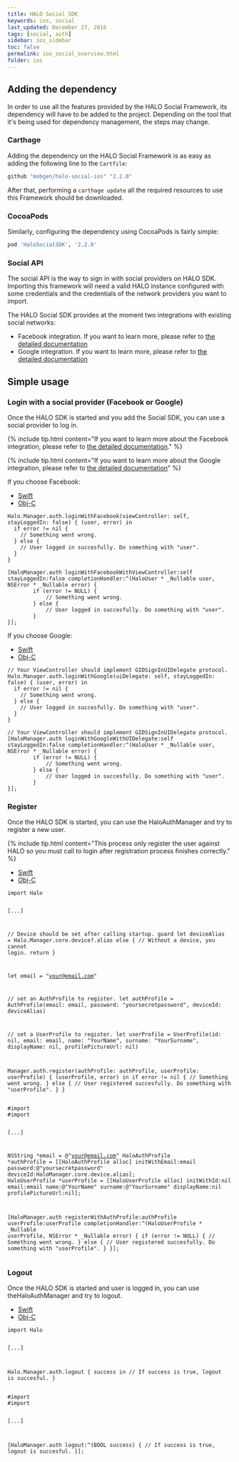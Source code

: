 ```yaml
---
title: HALO Social SDK
keywords: ios, social
last_updated: December 27, 2016
tags: [social, auth]
sidebar: ios_sidebar
toc: false
permalink: ios_social_overview.html
folder: ios
---
```


## Adding the dependency

In order to use all the features provided by the HALO Social Framework, its dependency will have to be added to the project. Depending on the tool that it's being used for dependency management, the steps may change.

### Carthage

Adding the dependency on the HALO Social Framework is as easy as adding the following line to the ```Cartfile```:

```sh
github "mobgen/halo-social-ios" "2.2.0"
```

After that, performing a ```carthage update``` all the required resources to use this Framework should be downloaded.

### CocoaPods

Similarly, configuring the dependency using CocoaPods is fairly simple:

```sh
pod 'HaloSocialSDK', '2.2.0'
```

### Social API

The social API is the way to sign in with social providers on HALO SDK. Importing this framework will need a valid HALO instance configured with some credentials and the credentials of the network providers you want to import.

The HALO Social SDK provides at the moment two integrations with existing social networks:

* Facebook integration. If you want to learn more, please refer to [the detailed documentation](ios_social_facebook.html)
* Google integration. If you want to learn more, please refer to [the detailed documentation](ios_social_google.html)

## Simple usage

### Login with a social provider (Facebook or Google)

Once the HALO SDK is started and you add the Social SDK, you can use a social provider to log in.

{% include tip.html content="If you want to learn more about the Facebook integration, please refer to [the detailed documentation](ios_social_facebook.html)." %}

{% include tip.html content="If you want to learn more about the Google integration, please refer to [the detailed documentation](ios_social_google.html)" %}

If you choose Facebook:

<ul class="nav nav-tabs">
  <li role="presentation" class="active"><a href="#swift-2" data-toggle="tab">Swift</a></li>
  <li role="presentation"><a href="#objc-2" data-toggle="tab">Obj-C</a></li>
</ul>

<div class="tab-content">
  <div id="swift-2" class="tab-pane fade in active">
    <pre><code class="swift">Halo.Manager.auth.loginWithFacebook(viewController: self, stayLoggedIn: false) { (user, error) in
  if error != nil {
    // Something went wrong.
  } else {
    // User logged in succesfully. Do something with "user".
  }
}</code></pre>
  </div>
  <div id="objc-2" class="tab-pane fade">
    <pre><code class="objective-c">[HaloManager.auth loginWithFacebookWithViewController:self stayLoggedIn:false completionHandler:^(HaloUser * _Nullable user, NSError * _Nullable error) {
        if (error != NULL) {
            // Something went wrong.
        } else {
            // User logged in succesfully. Do something with "user".
        }
}];</code></pre>
  </div>
</div>

If you choose Google:

<ul class="nav nav-tabs">
  <li role="presentation" class="active"><a href="#swift-3" data-toggle="tab">Swift</a></li>
  <li role="presentation"><a href="#objc-3" data-toggle="tab">Obj-C</a></li>
</ul>

<div class="tab-content">
  <div id="swift-3" class="tab-pane fade in active">
    <pre><code class="swift">// Your ViewController should implement GIDSignInUIDelegate protocol.
Halo.Manager.auth.loginWithGoogle(uiDelegate: self, stayLoggedIn: false) { (user, error) in
  if error != nil {
    // Something went wrong.
  } else {
    // User logged in succesfully. Do something with "user".
  }
}</code></pre>
  </div>
  <div id="objc-3" class="tab-pane fade">
    <pre><code class="objective-c">// Your ViewController should implement GIDSignInUIDelegate protocol.
[HaloManager.auth loginWithGoogleWithUIDelegate:self stayLoggedIn:false completionHandler:^(HaloUser * _Nullable user, NSError * _Nullable error) {
        if (error != NULL) {
            // Something went wrong.
        } else {
            // User logged in succesfully. Do something with "user".
        }
}];</code></pre>
  </div>
</div>

### Register
Once the HALO SDK is started, you can use the HaloAuthManager and try to register a new user.

{% include tip.html content="This process only register the user against HALO so you must call to login after registration process finishes correctly." %}

<ul class="nav nav-tabs">
  <li role="presentation" class="active"><a href="#swift-4" data-toggle="tab">Swift</a></li>
  <li role="presentation"><a href="#objc-4" data-toggle="tab">Obj-C</a></li>
</ul>

<div class="tab-content">
  <div id="swift-4" class="tab-pane fade in active">
    <pre><code class="swift">import Halo

[...]

// Device should be set after calling startup. 
guard let deviceAlias = Halo.Manager.core.device?.alias else {
  // Without a device, you cannot login.
  return
}

let email = "your@email.com"

// set an AuthProfile to register.
let authProfile = AuthProfile(email: email, password: "yoursecretpassword", deviceId: deviceAlias)

// set a UserProfile to register.
let userProfile = UserProfile(id: nil, email: email, name: "YourName", surname: "YourSurname", displayName: nil, profilePictureUrl: nil)

Manager.auth.register(authProfile: authProfile, userProfile: userProfile) { (userProfile, error) in
  if error != nil {
    // Something went wrong.
  } else {
    // User registered succesfully. Do something with "userProfile".
  }
}</code></pre>
  </div>
  <div id="objc-4" class="tab-pane fade">
    <pre><code class="objective-c">#import <Halo/Halo-Swift.h>
#import <HaloObjC/HaloObjC-Swift.h>

[...]

NSString *email = @"your@email.com"
HaloAuthProfile *authProfile = [[HaloAuthProfile alloc] initWithEmail:email password:@"yoursecretpassword" deviceId:HaloManager.core.device.alias];
HaloUserProfile *userProfile = [[HaloUserProfile alloc] initWithId:nil email:email name:@"YourName" surname:@"YourSurname" displayName:nil profilePictureUrl:nil];

[HaloManager.auth registerWithAuthProfile:authProfile userProfile:userProfile completionHandler:^(HaloUserProfile * _Nullable userProfile, NSError * _Nullable error) {
 if (error != NULL) {
  // Something went wrong.
  } else {
  // User registered succesfully. Do something with "userProfile".
  }
}];</code></pre>
  </div>
</div>

### Logout
Once the HALO SDK is started and user is logged in, you can use theHaloAuthManager and try to logout.

<ul class="nav nav-tabs">
  <li role="presentation" class="active"><a href="#swift-5" data-toggle="tab">Swift</a></li>
  <li role="presentation"><a href="#objc-5" data-toggle="tab">Obj-C</a></li>
</ul>

<div class="tab-content">
  <div id="swift-5" class="tab-pane fade in active">
    <pre><code class="swift">import Halo

[...]

Halo.Manager.auth.logout { success in
  // If success is true, logout is succesful.
}</code></pre>
  </div>
  <div id="objc-5" class="tab-pane fade">
    <pre><code class="objective-c">#import <Halo/Halo-Swift.h>
#import <HaloObjC/HaloObjC-Swift.h>

[...]

[HaloManager.auth logout:^(BOOL success) {
        // If success is true, logout is succesful.
}];</code></pre>
  </div>
</div>